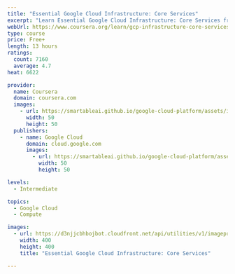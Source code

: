 ```yaml
---
title: "Essential Google Cloud Infrastructure: Core Services"
excerpt: "Learn Essential Google Cloud Infrastructure: Core Services from Google Cloud. This accelerated on-demand course introduces participants to the comprehensive and flexible infrastructure and platform services provided by Google Cloud Platform with ..."
webUrl: https://www.coursera.org/learn/gcp-infrastructure-core-services
type: course
price: Free+
length: 13 hours
ratings:
  count: 7160
  average: 4.7
heat: 6622

provider:
  name: Coursera
  domain: coursera.com
  images:
    - url: https://smartableai.github.io/google-cloud-platform/assets/images/organizations/coursera.com-50x50.jpg
      width: 50
      height: 50
  publishers:
    - name: Google Cloud
      domain: cloud.google.com
      images:
        - url: https://smartableai.github.io/google-cloud-platform/assets/images/organizations/cloud.google.com-50x50.jpg
          width: 50
          height: 50

levels:
  - Intermediate

topics:
  - Google Cloud
  - Compute

images:
  - url: https://d3njjcbhbojbot.cloudfront.net/api/utilities/v1/imageproxy/https://s3.amazonaws.com/coursera-course-photos/bf/ee939059d111e790c84dd17c7eb36c/Computing-Storage-Security-with-GCP.jpg?auto=format%2Ccompress&dpr=1&w=400&h=400&fit=fill&bg=FFF
    width: 400
    height: 400
    title: "Essential Google Cloud Infrastructure: Core Services"

---
```


